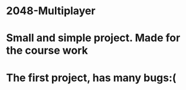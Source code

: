 # 2048-Multiplayer
# Small and simple project. Made for the course work
# The first project, has many bugs:(
